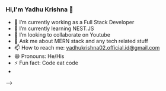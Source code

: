 ### Hi,I'm Yadhu Krishna 👋


- 🔭 I’m currently working as a Full Stack Developer
- 🌱 I’m currently learning NEST.JS
- 👯 I’m looking to collaborate on Youtube
- 💬 Ask me about MERN stack and any tech related stuff
- 📫 How to reach me: yadhukrishna02.official.id@gmail.com
- 😄 Pronouns: He/His
- ⚡ Fun fact: Code eat code
- 
-->

